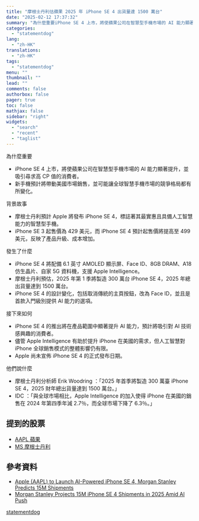 ```yaml
---
title: "摩根士丹利估蘋果 2025 年 iPhone SE 4 出貨量達 1500 萬台"
date: "2025-02-12 17:37:32"
summary: "為什麼重要iPhone SE 4 上市，將使蘋果公司在智慧型手機市場的 AI 能力顯著提升..."
categories:
  - "statementdog"
lang:
  - "zh-HK"
translations:
  - "zh-HK"
tags:
  - "statementdog"
menu: ""
thumbnail: ""
lead: ""
comments: false
authorbox: false
pager: true
toc: false
mathjax: false
sidebar: "right"
widgets:
  - "search"
  - "recent"
  - "taglist"
---
```


為什麼重要

* iPhone SE 4 上市，將使蘋果公司在智慧型手機市場的 AI 能力顯著提升，並吸引尋求高 CP 值的消費者。
* 新手機預計將帶動美國市場銷售，並可能讓全球智慧手機市場的競爭格局都有所變化。

背景故事

* 摩根士丹利預計 Apple 將發布 iPhone SE 4，標誌著其最實惠且具備人工智慧能力的智慧型手機。
* iPhone SE 3 起售價為 429 美元，而 iPhone SE 4 預計起售價將提高至 499 美元，反映了產品升級、成本增加。

發生了什麼

* iPhone SE 4 將配備 6.1 英寸 AMOLED 顯示屏、Face ID、8GB DRAM、A18 仿生晶片、自家 5G 資料機，支援 Apple Intelligence。
* 摩根士丹利預估，2025 年第 1 季將製造 300 萬台 iPhone SE 4，2025 年總出貨量達到 1500 萬台。
* iPhone SE 4 的設計變化，包括取消傳統的主頁按鈕，改為 Face ID，並且是首款入門級別提供 AI 能力的選項。

接下來如何

* iPhone SE 4 的推出將在產品範圍中顯著提升 AI 能力，預計將吸引對 AI 技術感興趣的消費者。
* 儘管 Apple Intelligence 有助於提升 iPhone 在美國的需求，但人工智慧對 iPhone 全球銷售模式的整體影響仍有限。
* Apple 尚未宣佈 iPhone SE 4 的正式發布日期。

他們說什麼

* 摩根士丹利分析師 Erik Woodring ：「2025 年首季將製造 300 萬臺 iPhone SE 4，2025 財年總出貨量達到 1500 萬台。」
* IDC ：「與全球市場相比，Apple Intelligence 的加入使得 iPhone 在美國的銷售在 2024 年第四季年減 2.7％，而全球市場下降了 6.3％。」

提到的股票
-----

* [AAPL 蘋果](/analysis/AAPL)
* [MS 摩根士丹利](/analysis/MS)

參考資料
----

* [Apple (AAPL) to Launch AI-Powered iPhone SE 4, Morgan Stanley Predicts 15M Shipments](https://finance.yahoo.com/news/apple-aapl-launch-ai-powered-193532334.html?.tsrc=rss)
* [Morgan Stanley Projects 15M iPhone SE 4 Shipments in 2025 Amid AI Push](https://finance.yahoo.com/news/morgan-stanley-projects-15m-iphone-170315611.html?.tsrc=rss)

[statementdog](https://statementdog.com/news/12410)
